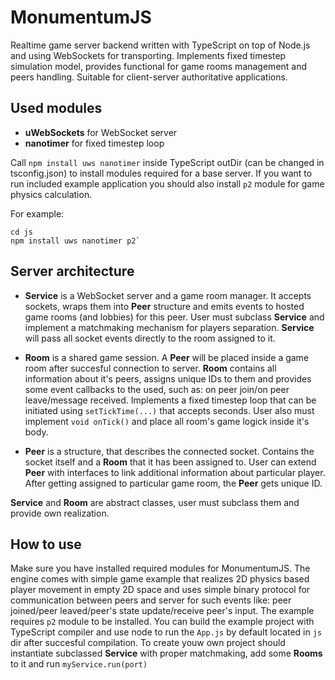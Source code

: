 # MonumentumJS
Realtime game server backend written with TypeScript on top of Node.js and using WebSockets for transporting. Implements fixed timestep simulation model, provides functional for game rooms management and peers handling. Suitable for client-server authoritative applications.

## Used modules
* **uWebSockets** for WebSocket server
* **nanotimer** for fixed timestep loop

Call `npm install uws nanotimer` inside TypeScript outDir (can be changed in tsconfig.json) to install modules required for a base server. If you want to run included example application you should also install `p2` module for game physics calculation.

For example:

```
cd js
npm install uws nanotimer p2`
```

## Server architecture

* **Service** is a WebSocket server and a game room manager. It accepts sockets, wraps them into **Peer** structure and emits events to hosted game rooms (and lobbies) for this peer. User must subclass **Service** and implement a matchmaking mechanism for players separation. **Service** will pass all socket events directly to the room assigned to it.

* **Room** is a shared game session. A **Peer** will be placed inside a game room after succesful connection to server. **Room** contains all information about it's peers, assigns unique IDs to them and provides some event callbacks to the used, such as: on peer join/on peer leave/message received. Implements a fixed timestep loop that can be initiated using `setTickTime(...)` that accepts seconds. User also must implement `void onTick()` and place all room's game logick inside it's body.

* **Peer** is a structure, that describes the connected socket. Contains the socket itself and a **Room** that it has been assigned to. User can extend **Peer** with interfaces to link additional information about particular player. After getting assigned to particular game room, the **Peer** gets unique ID.

**Service** and **Room** are abstract classes, user must subclass them and provide own realization.

## How to use
Make sure you have installed required modules for MonumentumJS. The engine comes with simple game example that realizes 2D physics based player movement in empty 2D space and uses simple binary protocol for communication between peers and server for such events like: peer joined/peer leaved/peer's state update/receive peer's input. The example requires `p2` module to be installed. You can build the example project with TypeScript compiler and use node to run the `App.js` by default located in `js` dir after succesful compilation. To create youw own project should instantiate subclassed **Service** with proper matchmaking, add some **Rooms** to it and run `myService.run(port)`
